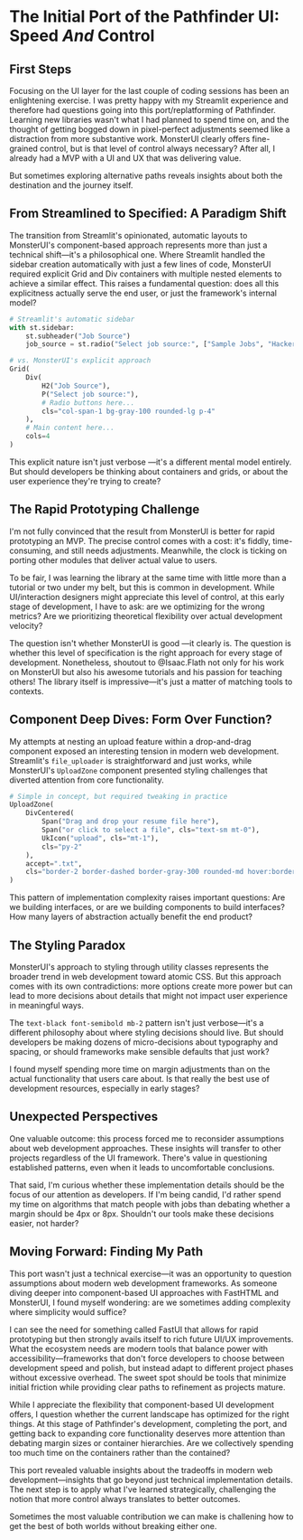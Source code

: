 # The Initial Port of the Pathfinder UI: Speed _And_ Control 

## First Steps

Focusing on the UI layer for the last couple of coding sessions has been an enlightening exercise. I was pretty happy with my Streamlit experience and therefore had questions going into this port/replatforming of Pathfinder. Learning new libraries wasn't what I had planned to spend time on, and the thought of getting bogged down in pixel-perfect adjustments seemed like a distraction from more substantive work. MonsterUI clearly offers fine-grained control, but is that level of control always necessary? After all, I already had a MVP with a UI and UX that was delivering value.

But sometimes exploring alternative paths reveals insights about both the destination and the journey itself.

## From Streamlined to Specified: A Paradigm Shift

The transition from Streamlit's opinionated, automatic layouts to MonsterUI's component-based approach represents more than just a technical shift—it's a philosophical one. Where Streamlit handled the sidebar creation automatically with just a few lines of code, MonsterUI required explicit Grid and Div containers with multiple nested elements to achieve a similar effect. This raises a fundamental question: does all this explicitness actually serve the end user, or just the framework's internal model?

```python
# Streamlit's automatic sidebar
with st.sidebar:
    st.subheader("Job Source")
    job_source = st.radio("Select job source:", ["Sample Jobs", "Hacker News Jobs", "RemoteOK Jobs"])

# vs. MonsterUI's explicit approach
Grid(
    Div(
        H2("Job Source"),
        P("Select job source:"),
        # Radio buttons here...
        cls="col-span-1 bg-gray-100 rounded-lg p-4"
    ),
    # Main content here...
    cols=4
)
```

This explicit nature isn't just verbose —it's a different mental model entirely. But should developers be thinking about containers and grids, or about the user experience they're trying to create?

## The Rapid Prototyping Challenge

I'm not fully convinced that the result from MonsterUI is better for rapid prototyping an MVP. The precise control comes with a cost: it's fiddly, time-consuming, and still needs adjustments. Meanwhile, the clock is ticking on porting other modules that deliver actual value to users.

To be fair, I was learning the library at the same time with little more than a tutorial or two under my belt, but this is common in development. While UI/interaction designers might appreciate this level of control, at this early stage of development, I have to ask: are we optimizing for the wrong metrics? Are we prioritizing theoretical flexibility over actual development velocity?

The question isn't whether MonsterUI is good —it clearly is. The question is whether this level of specification is the right approach for every stage of development. Nonetheless, shoutout to @Isaac.Flath not only for his work on MonsterUI but also his awesome tutorials and his passion for teaching others! The library itself is impressive—it's just a matter of matching tools to contexts.

## Component Deep Dives: Form Over Function?

My attempts at nesting an upload feature within a drop-and-drag component exposed an interesting tension in modern web development. Streamlit's `file_uploader` is straightforward and just works, while MonsterUI's `UploadZone` component presented styling challenges that diverted attention from core functionality.

```python
# Simple in concept, but required tweaking in practice
UploadZone(
    DivCentered(
        Span("Drag and drop your resume file here"),
        Span("or click to select a file", cls="text-sm mt-0"),
        UkIcon("upload", cls="mt-1"),
        cls="py-2"
    ),
    accept=".txt",
    cls="border-2 border-dashed border-gray-300 rounded-md hover:border-blue-400"
)
```

This pattern of implementation complexity raises important questions: Are we building interfaces, or are we building components to build interfaces? How many layers of abstraction actually benefit the end product?

## The Styling Paradox

MonsterUI's approach to styling through utility classes represents the broader trend in web development toward atomic CSS. But this approach comes with its own contradictions: more options create more power but can lead to more decisions about details that might not impact user experience in meaningful ways.

The `text-black font-semibold mb-2` pattern isn't just verbose—it's a different philosophy about where styling decisions should live. But should developers be making dozens of micro-decisions about typography and spacing, or should frameworks make sensible defaults that just work?

I found myself spending more time on margin adjustments than on the actual functionality that users care about. Is that really the best use of development resources, especially in early stages?

## Unexpected Perspectives

One valuable outcome: this process forced me to reconsider assumptions about web development approaches. These insights will transfer to other projects regardless of the UI framework. There's value in questioning established patterns, even when it leads to uncomfortable conclusions.

That said, I'm curious whether these implementation details should be the focus of our attention as developers. If I'm being candid, I'd rather spend my time on algorithms that match people with jobs than debating whether a margin should be 4px or 8px. Shouldn't our tools make these decisions easier, not harder?

## Moving Forward: Finding My Path

This port wasn't just a technical exercise—it was an opportunity to question assumptions about modern web development frameworks. As someone diving deeper into component-based UI approaches with FastHTML and MonsterUI, I found myself wondering: are we sometimes adding complexity where simplicity would suffice?

I can see the need for something called FastUI that allows for rapid prototyping but then strongly avails itself to rich future UI/UX improvements. What the ecosystem needs are modern tools that balance power with accessibility—frameworks that don't force developers to choose between development speed and polish, but instead adapt to different project phases without excessive overhead. The sweet spot should be tools that minimize initial friction while providing clear paths to refinement as projects mature.

While I appreciate the flexibility that component-based UI development offers, I question whether the current landscape has optimized for the right things. At this stage of Pathfinder's development,  completing the port, and getting back to expanding core functionality deserves more attention than debating margin sizes or container hierarchies. Are we collectively spending too much time on the containers rather than the contained?

This port revealed valuable insights about the tradeoffs in modern web development—insights that go beyond just technical implementation details. The next step is to apply what I've learned strategically, challenging the notion that more control always translates to better outcomes.

Sometimes the most valuable contribution we can make is challening how to get the best of both worlds without breaking either one.
